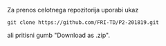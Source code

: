 Za prenos celotnega repozitorija uporabi ukaz

  ```
  git clone https://github.com/FRI-TD/P2-201819.git	
  ```

ali pritisni gumb "Download as .zip".
